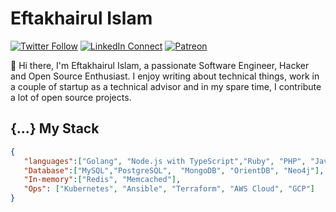 # Eftakhairul Islam


[![Twitter Follow](https://img.shields.io/badge/dynamic/json.svg?color=14171A&labelColor=37474f&logo=twitter&logoColor=4fc3f7&label=&query=%24[0].followers_count&url=https%3A%2F%2Fcdn.syndication.twimg.com%2Fwidgets%2Ffollowbutton%2Finfo.json%3Fscreen_names%3Deftakhairul&suffix=%20Followers)](https://twitter.com/eftakhairul)
[![LinkedIn Connect](https://img.shields.io/badge/%20-Connect-black?color=14171A&labelColor=212121&logo=linkedin&logoColor=ffffff)](https://www.linkedin.com/in/eftakhairul/)
[![Patreon](https://img.shields.io/badge/%20-Support-black?color=14171A&labelColor=04945c&logo=patreon&logoColor=ffffff)](https://www.patreon.com/eftakhairul)

:wave: Hi there, I'm Eftakhairul Islam, a passionate Software Engineer, Hacker and Open Source Enthusiast. I enjoy writing about technical things, work in a couple of startup as a technical advisor and in my spare time, I contribute a lot of open source projects.

## {...} My Stack
```json
{
   "languages":["Golang", "Node.js with TypeScript","Ruby", "PHP", "Java"],
   "Database":["MySQL","PostgreSQL",  "MongoDB", "OrientDB", "Neo4j"],
   "In-memory":["Redis", "Memcached"],
   "Ops": ["Kubernetes", "Ansible", "Terraform", "AWS Cloud", "GCP"]    
}
```
